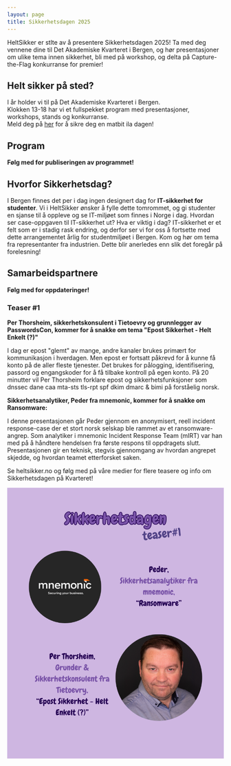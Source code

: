 ```yaml
---
layout: page
title: Sikkerhetsdagen 2025
---
```


HeltSikker er stlte av å presentere Sikkerhetsdagen 2025! Ta med deg vennene dine til Det Akademiske Kvarteret i Bergen, og hør presentasjoner om ulike tema innen sikkerhet, bli med på workshop, og delta på Capture-the-Flag konkurranse for premier!

## Helt sikker på sted?

I år holder vi til på Det Akademiske Kvarteret i Bergen. <br />
Klokken 13-18 har vi et fullspekket program med presentasjoner, workshops, stands og konkurranse. <br />
Meld deg på [her](https://forms.gle/yz8ioZvFm5z3Gwzy5) for å sikre deg en matbit ila dagen!

## Program
**Følg med for publiseringen av programmet!**

## Hvorfor Sikkerhetsdag?

I Bergen finnes det per i dag ingen designert dag for **IT-sikkerhet for studenter**. Vi i HeltSikker ønsker å fylle dette tomrommet, og gi studenter en sjanse til å oppleve og se IT-miljøet som finnes i Norge i dag. Hvordan ser case-oppgaven til IT-sikkerhet ut? Hva er viktig i dag? IT-sikkerhet er et felt som er i stadig rask endring, og derfor ser vi for oss å fortsette med dette arrangementet årlig for studentmiljøet i Bergen. Kom og hør om tema fra representanter fra industrien. Dette blir anerledes enn slik det foregår på forelesning!


## Samarbeidspartnere
**Følg med for oppdateringer!**

### Teaser #1
**Per Thorsheim, sikkerhetskonsulent i Tietoevry og grunnlegger av PasswordsCon, kommer for å snakke om tema "Epost Sikkerhet - Helt Enkelt (?)"**

I dag er epost "glemt" av mange, andre kanaler brukes primært for kommunikasjon i hverdagen. Men epost er fortsatt påkrevd for å kunne få konto på de aller fleste tjenester. Det brukes for pålogging, identifisering, passord og engangskoder for å få tilbake kontroll på egen konto. På 20 minutter vil Per Thorsheim forklare epost og sikkerhetsfunksjoner som dnssec dane caa mta-sts tls-rpt spf dkim dmarc & bimi på forståelig norsk.

**Sikkerhetsanalytiker, Peder fra mnemonic, kommer for å snakke om Ransomware:**

I denne presentasjonen går Peder gjennom en anonymisert, reell incident response-case der et stort norsk selskap ble rammet av et ransomware-angrep. Som analytiker i mnemonic Incident Response Team (mIRT) var han med på å håndtere hendelsen fra første respons til oppdragets slutt. Presentasjonen gir en teknisk, stegvis gjennomgang av hvordan angrepet skjedde, og hvordan teamet etterforsket saken.

Se heltsikker.no og følg med på våre medier for flere teasere og info om Sikkerhetsdagen på Kvarteret!

![teaser1](/public/Sikkerhetsdagen-teaser1.png)
